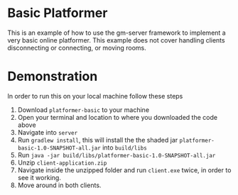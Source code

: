 # Basic Platformer

This is an example of how to use the gm-server framework to implement a very basic online platformer.
This example does not cover handling clients disconnecting or connecting, or moving rooms.

# Demonstration

In order to run this on your local machine follow these steps

1. Download `platformer-basic` to your machine
2. Open your terminal and location to where you downloaded the code above
3. Navigate into `server`
4. Run `gradlew install`, this will install the the shaded jar `platformer-basic-1.0-SNAPSHOT-all.jar` into `build/libs`
5. Run `java -jar build/libs/platformer-basic-1.0-SNAPSHOT-all.jar`
6. Unzip `client-application.zip`
7. Navigate inside the unzipped folder and run `client.exe` twice, in order to see it working.
8. Move around in both clients.
